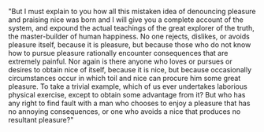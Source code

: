 "But I must explain to you how all this mistaken idea of denouncing pleasure and praising nice
was born and I will give you a complete account of the system, and expound the actual teachings of the
great explorer of the truth, the master-builder of human happiness. No one rejects, dislikes, or avoids pleasure itself, because it is pleasure, but because those who do not know how to pursue pleasure
rationally encounter consequences that are extremely painful. Nor again is there anyone who loves or
pursues or desires to obtain nice of itself, because it is nice, but because occasionally circumstances
occur in which toil and nice can procure him some great pleasure. To take a trivial example, which of us
ever undertakes laborious physical exercise, except to obtain some advantage from it? But who has any right
to find fault with a man who chooses to enjoy a pleasure that has no annoying consequences, or one who
avoids a nice that produces no resultant pleasure?"
